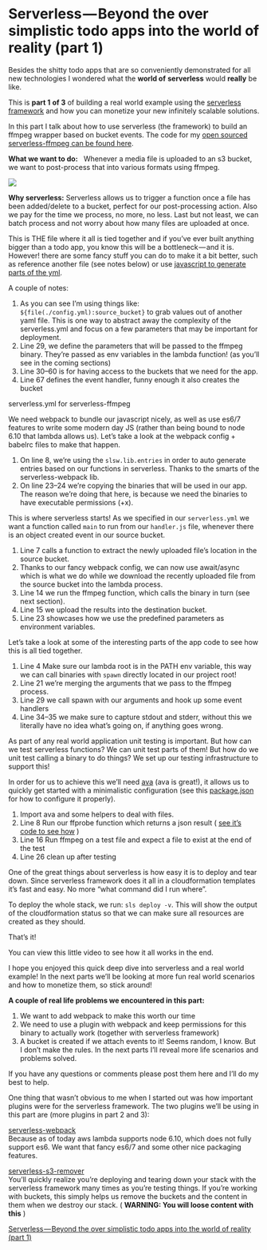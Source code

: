 # Serverless — Beyond the over simplistic todo apps into the world of reality (part 1)

Besides the shitty todo apps that are so conveniently demonstrated for all new technologies I wondered what the **world of** **serverless** would **really** be like.

This is **part 1** **of 3** of building a real world example using the [serverless framework](https://serverless.com/) and how you can monetize your new infinitely scalable solutions.

In this part I talk about how to use serverless (the framework) to build an ffmpeg wrapper based on bucket events. The code for my [open sourced serverless-ffmpeg can be found here](https://github.com/kvaggelakos/serverless-ffmpeg).

**What we want to do:**  
Whenever a media file is uploaded to an s3 bucket, we want to post-process that into various formats using ffmpeg.

![](https://i.imgur.com/HufeoV6.png)

**Why serverless:**
 Serverless allows us to trigger a function once a file has been added/delete to a bucket, perfect for our post-processing action. Also we pay for the time we process, no more, no less. Last but not least, we can batch process and not worry about how many files are uploaded at once.

This is THE file where it all is tied together and if you’ve ever built anything bigger than a todo app, you know this will be a bottleneck — and it is. However! there are some fancy stuff you can do to make it a bit better, such as reference another file (see notes below) or use [javascript to generate parts of the yml](https://serverless.com/framework/docs/providers/aws/guide/variables/#reference-variables-in-javascript-files).

A couple of notes:

1. As you can see I’m using things like: `${file(./config.yml):source_bucket}` to grab values out of another yaml file. This is one way to abstract away the complexity of the serverless.yml and focus on a few parameters that may be important for deployment.
2. Line 29, we define the parameters that will be passed to the ffmpeg binary. They’re passed as env variables in the lambda function! (as you’ll see in the coming sections)
3. Line 30–60 is for having access to the buckets that we need for the app.
4. Line 67 defines the event handler, funny enough it also creates the bucket

serverless.yml for serverless-ffmpeg

We need webpack to bundle our javascript nicely, as well as use es6/7 features to write some modern day JS (rather than being bound to node 6.10 that lambda allows us). Let’s take a look at the webpack config + babelrc files to make that happen.

1. On line 8, we’re using the `slsw.lib.entries` in order to auto generate entries based on our functions in serverless. Thanks to the smarts of the serverless-webpack lib.
2. On line 23–24 we’re copying the binaries that will be used in our app. The reason we’re doing that here, is because we need the binaries to have executable permissions (+x).

This is where serverless starts! As we specified in our `serverless.yml` we want a function called `main` to run from our `handler.js` file, whenever there is an object created event in our source bucket.

1. Line 7 calls a function to extract the newly uploaded file’s location in the source bucket.
2. Thanks to our fancy webpack config, we can now use await/async which is what we do while we download the recently uploaded file from the source bucket into the lambda process.
3. Line 14 we run the ffmpeg function, which calls the binary in turn (see next section).
4. Line 15 we upload the results into the destination bucket.
5. Line 23 showcases how we use the predefined parameters as environment variables.

Let’s take a look at some of the interesting parts of the app code to see how this is all tied together.

1. Line 4 Make sure our lambda root is in the PATH env variable, this way we can call binaries with `spawn` directly located in our project root!
2. Line 21 we’re merging the arguments that we pass to the ffmpeg process.
3. Line 29 we call spawn with our arguments and hook up some event handlers
4. Line 34–35 we make sure to capture stdout and stderr, without this we literally have no idea what’s going on, if anything goes wrong.

As part of any real world application unit testing is important. But how can we test serverless functions? We can unit test parts of them! But how do we unit test calling a binary to do things? We set up our testing infrastructure to support this!

In order for us to achieve this we’ll need [ava](https://github.com/avajs/ava) (ava is great!), it allows us to quickly get started with a minimalistic configuration (see this [package.json](https://github.com/kvaggelakos/serverless-ffmpeg/blob/master/package.json#L43) for how to configure it properly).

1. Import ava and some helpers to deal with files.
2. Line 8 Run our ffprobe function which returns a json result ( [see it’s code to see how](https://github.com/kvaggelakos/serverless-ffmpeg/blob/master/src/ffmpeg.js#L9) )
3. Line 16 Run ffmpeg on a test file and expect a file to exist at the end of the test
4. Line 26 clean up after testing

One of the great things about serverless is how easy it is to deploy and tear down. Since serverless framework does it all in a cloudformation templates it’s fast and easy. No more “what command did I run where”.

To deploy the whole stack, we run: `sls deploy -v`. This will show the output of the cloudformation status so that we can make sure all resources are created as they should.

That’s it!

You can view this little video to see how it all works in the end.

I hope you enjoyed this quick deep dive into serverless and a real world example! In the next parts we’ll be looking at more fun real world scenarios and how to monetize them, so stick around!

**A couple of real life problems we encountered in this part:**

1. We want to add webpack to make this worth our time
2. We need to use a plugin with webpack and keep permissions for this binary to actually work (together with serverless framework)
3. A bucket is created if we attach events to it! Seems random, I know. But I don’t make the rules.
In the next parts I’ll reveal more life scenarios and problems solved.

If you have any questions or comments please post them here and I’ll do my best to help.

One thing that wasn’t obvious to me when I started out was how important plugins were for the serverless framework. The two plugins we’ll be using in this part are (more plugins in part 2 and 3):

[serverless-webpack](https://github.com/serverless-heaven/serverless-webpack)  
 Because as of today aws lambda supports node 6.10, which does not fully support es6. We want that fancy es6/7 and some other nice packaging features.

[serverless-s3-remover](https://github.com/sinofseven/serverless-s3-remover)  
 You’ll quickly realize you’re deploying and tearing down your stack with the serverless framework many times as you’re testing things. If you’re working with buckets, this simply helps us remove the buckets and the content in them when we destroy our stack. ( **WARNING: You will loose content with this** )

[Serverless — Beyond the over simplistic todo apps into the world of reality (part 1)](https://hackernoon.com/serverless-part-1-e75b4a5e59e6)